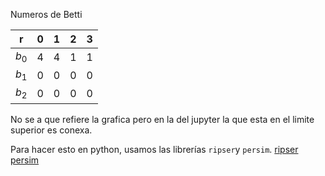 
Numeros de Betti

| r     | 0   | 1   | 2   | 3   |
| ----- | --- | --- | --- | --- |
| $b_0$ | 4   | 4   | 1   | 1   |
| $b_1$ | 0   | 0   | 0   | 0   |
| $b_2$ | 0   | 0   | 0   | 0   |

No se a que refiere la grafica pero en la del jupyter la que esta en el limite superior es conexa.

Para hacer esto en python, usamos las librerías ```ripser```y ```persim```.
[ripser](https://ripser.scikit-tda.org/en/latest)
[persim](https://persim.scikit-tda.org/en/latest)

